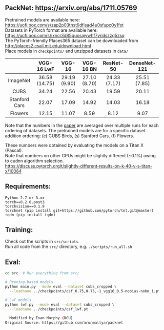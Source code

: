 ## PackNet: https://arxiv.org/abs/1711.05769

Pretrained models are available here: https://uofi.box.com/s/zap2p03tnst9dfisad4u0sfupc0y1fxt  
Datasets in PyTorch format are available here: https://uofi.box.com/s/ixncr3d85guosajywhf7yridszzg5zsq  
The PyTorch-friendly Places365 dataset can be downloaded from http://places2.csail.mit.edu/download.html  
Place models in `checkpoints/` and unzipped datasets in `data/`

|               |   VGG-16 LwF |    VGG-16    |   VGG-16 BN  |   ResNet-50  | DenseNet-121 |
|:-------------:|:------------:|:------------:|:------------:|:------------:|:------------:|
| ImageNet      | 36.58 (14.75)| 29.19 (9.90) | 27.10 (8.70) | 24.33 (7.17) | 25.51 (7.85) |
| CUBS          |        34.24 |        22.56 |        20.43 |        19.59 |        20.11 |
| Stanford Cars |        22.07 |        17.09 |        14.92 |        14.03 |        16.18 |
| Flowers       |        12.15 |        11.07 |         8.59 |         8.12 |         9.07 |

Note that the numbers in the [paper](https://arxiv.org/abs/1711.05769) are averaged over multiple runs for each ordering
of datasets. The pretrained models are for a specific dataset addition ordering: (c) CUBS Birds, (s) Stanford Cars, (f) Flowers.

These numbers were obtained by evaluating the models on a Titan X (Pascal).  
Note that numbers on other GPUs might be slightly different (~0.1%) owing to cudnn algorithm selection.  
https://discuss.pytorch.org/t/slightly-different-results-on-k-40-v-s-titan-x/10064

## Requirements:
```
Python 2.7 or 3.xx
torch==0.2.0.post3
torchvision==0.1.9
torchnet (pip install git+https://github.com/pytorch/tnt.git@master)
tqdm (pip install tqdm)
```

## Training:
Check out the scripts in `src/scripts`.  
Run all code from the `src/` directory, e.g. `./scripts/run_all.sh`

## Eval:
```bash
cd src  # Run everything from src/

# Pruning-based models.
python main.py --mode eval --dataset cubs_cropped \
  --loadname ../checkpoints/csf_0.75,0.75,-1_vgg16_0.5-nobias-nobn_1.pt

# LwF models.
python lwf.py --mode eval --dataset cubs_cropped \
  --loadname ../checkpoints/csf_lwf.pt
  
  Modified by Evan Murphy (DCU)
Original Source: https://github.com/arunmallya/packnet
```
